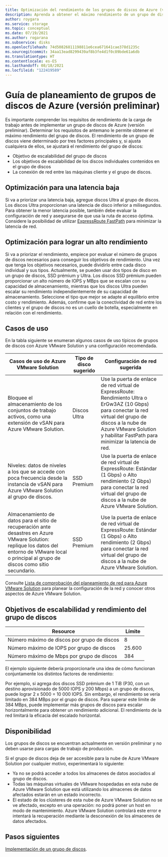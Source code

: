 ```yaml
---
title: Optimización del rendimiento de los grupos de discos de Azure (versión preliminar)
description: Aprenda a obtener el máximo rendimiento de un grupo de discos de Azure.
author: roygara
ms.service: storage
ms.topic: conceptual
ms.date: 07/19/2021
ms.author: rogarana
ms.subservice: disks
ms.openlocfilehash: 74d50826811198811e6cea671641cae378d1235c
ms.sourcegitcommit: 34aa13ead8299439af8b3fe4d1f0c89bde61a6db
ms.translationtype: HT
ms.contentlocale: es-ES
ms.lasthandoff: 08/18/2021
ms.locfileid: "122419589"
---
```

# <a name="azure-disk-pools-preview-planning-guide"></a>Guía de planeamiento de grupos de discos de Azure (versión preliminar)

Es importante comprender los requisitos de rendimiento de la carga de trabajo antes de implementar un grupo de discos de Azure (versión preliminar). Determinar los requisitos de antemano le permite obtener el máximo rendimiento del grupo de discos. El rendimiento de un grupo de discos viene determinado por tres factores principales y, si ajusta cualquiera de ellos, se ajustará el rendimiento del grupo de discos:

- Objetivo de escalabilidad del grupo de discos
- Los objetivos de escalabilidad de los discos individuales contenidos en el grupo de discos
- La conexión de red entre las máquinas cliente y el grupo de discos.

## <a name="optimize-for-low-latency"></a>Optimización para una latencia baja

Si va a priorizar una latencia baja, agregue discos Ultra al grupo de discos. Los discos Ultra proporcionan una latencia de disco inferior a milisegundos. Para obtener la menor latencia posible, también debe evaluar la configuración de red y asegurarse de que usa la ruta de acceso óptima. Considere la posibilidad de utilizar [ExpressRoute FastPath](../expressroute/about-fastpath.md) para minimizar la latencia de red.

## <a name="optimize-for-high-throughput"></a>Optimización para lograr un alto rendimiento

Si va a priorizar el rendimiento, empiece por evaluar el número de grupos de discos necesarios para conseguir los objetivos de rendimiento. Una vez que tenga los objetivos necesarios, puede dividirlo entre cada disco individual y sus tipos. Actualmente, se pueden usar dos tipos de disco en un grupo de discos, SSD prémium y Ultra. Los discos SSD prémium pueden proporcionar un alto número de IOPS y MBps que se escalan con su capacidad de almacenamiento, mientras que los discos Ultra pueden escalar su rendimiento independientemente de su capacidad de almacenamiento. Seleccione el tipo que mejor se adapte al equilibrio entre costo y rendimiento. Además, confirme que la conectividad de red entre los clientes y el grupo de discos no es un cuello de botella, especialmente en relación con el rendimiento.


## <a name="use-cases"></a>Casos de uso

En la tabla siguiente se enumeran algunos casos de uso típicos de grupos de discos con Azure VMware Solution y una configuración recomendada.


|Casos de uso de Azure VMware Solution  |Tipo de disco sugerido  |Configuración de red sugerida  |
|---------|---------|---------|
|Bloquee el almacenamiento de los conjuntos de trabajo activos, como una extensión de vSAN para Azure VMware Solution.     |Discos Ultra         |Use la puerta de enlace de red virtual de ExpressRoute: Rendimiento Ultra o ErGw3AZ (10 Gbps) para conectar la red virtual del grupo de discos a la nube de Azure VMware Solution y habilitar FastPath para minimizar la latencia de red.         |
|Niveles: datos de niveles a los que se accede con poca frecuencia desde la instancia de vSAN para Azure VMware Solution al grupo de discos.     |SSD Premium         |Use la puerta de enlace de red virtual de ExpressRoute: Estándar (1 Gbps) o Alto rendimiento (2 Gbps) para conectar la red virtual del grupo de discos a la nube de Azure VMware Solution.         |
|Almacenamiento de datos para el sitio de recuperación ante desastres en Azure VMware Solution: replique los datos del entorno de VMware local o principal al grupo de discos como sitio secundario.     |SSD Premium         |Use la puerta de enlace de red virtual de ExpressRoute: Estándar (1 Gbps) o Alto rendimiento (2 Gbps) para conectar la red virtual del grupo de discos a la nube de Azure VMware Solution.         |

Consulte [Lista de comprobación del planeamiento de red para Azure VMware Solution](../azure-vmware/tutorial-network-checklist.md) para planear la configuración de la red y conocer otros aspectos de Azure VMware Solution.

## <a name="disk-pool-scalability-and-performance-targets"></a>Objetivos de escalabilidad y rendimiento del grupo de discos

|Resource  |Límite  |
|---------|---------|
|Número máximo de discos por grupo de discos|8|
|Número máximo de IOPS por grupo de discos|25.600|
|Número máximo de Mbps por grupo de discos|384|

El ejemplo siguiente debería proporcionarle una idea de cómo funcionan conjuntamente los distintos factores de rendimiento:

Por ejemplo, si agrega dos discos SSD prémium de 1 TiB (P30, con un destino aprovisionado de 5000 IOPS y 200 Mbps) a un grupo de discos, puede lograr 2 x 5000 = 10 000 IOPS. Sin embargo, el rendimiento se vería limitado en 384 MBps por el grupo de discos. Para superar este límite de 384 MBps, puede implementar más grupos de discos para escalar horizontalmente para obtener un rendimiento adicional. El rendimiento de la red limitará la eficacia del escalado horizontal.

## <a name="availability"></a>Disponibilidad

Los grupos de discos se encuentran actualmente en versión preliminar y no deben usarse para cargas de trabajo de producción.

Si el grupo de discos deja de ser accesible para la nube de Azure VMware Solution por cualquier motivo, experimentará lo siguiente:

- Ya no se podrá acceder a todos los almacenes de datos asociados al grupo de discos.
- Todas las máquinas virtuales de VMware hospedadas en esta nube de Azure VMware Solution que está utilizando los almacenes de datos afectados estarán en un estado incorrecto.
- El estado de los clústeres de esta nube de Azure VMware Solution no se ve afectado, excepto en una operación: no podrá poner un host en modo de mantenimiento. Azure VMware Solution controlará este error e intentará la recuperación mediante la desconexión de los almacenes de datos afectados.

## <a name="next-steps"></a>Pasos siguientes

[Implementación de un grupo de discos](disks-pools-deploy.md).
